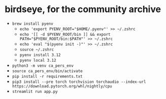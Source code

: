 # birdseye, for the community archive

- `brew install pyenv`
  - `echo 'export PYENV_ROOT="$HOME/.pyenv"' >> ~/.zshrc`
  - `echo '[[ -d $PYENV_ROOT/bin ]] && export PATH="$PYENV_ROOT/bin:$PATH"' >> ~/.zshrc`
  - `echo 'eval "$(pyenv init -)"' >> ~/.zshrc`
  - `source ~/.zshrc`
  - `pyenv install 3.12`
  - `pyenv local 3.12`
- `python3 -m venv ca_pers_env`
- `source ca_pers_env/bin/activate`
- `pip install -r requirements.txt`
- `pip3 install --pre torch torchvision torchaudio --index-url https://download.pytorch.org/whl/nightly/cpu`
- `streamlit run app.py`
